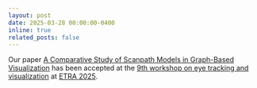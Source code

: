 ```yaml
---
layout: post
date: 2025-03-28 00:00:00-0400
inline: true
related_posts: false
---
```




Our paper [A Comparative Study of Scanpath Models in Graph-Based Visualization](https://arxiv.org/pdf/2503.24160) has been accepted at the [9th workshop on eye tracking and visualization](https://www.etvis-workshop.org/etvis-2025.html) at [ETRA 2025](https://etra.acm.org/2025/).